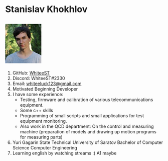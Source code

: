# Stanislav Khokhlov
![photo](/Resource/photo_2022-06-03_11-41-42.jpg)
---
1. GitHub: [WhiteeST](https://github.com/WhiteeST) 
2. Discord: WhiteeST#2330 
3. Email: whiteeluck123@gmail.com 
4. Motivated Beginning Developer 
5. I have some experience:
   * Testing, firmware and calibration of various telecommunications equipment.
   * Some c++ skills
   * Programming of small scripts and small applications for test equipment monitoring.
   * Also work in the QCD department: On the control and measuring machine (preparation of models and drawing up motion programs for measuring parts)
6. Yuri Gagarin State Technical University of Saratov
 Bachelor of Computer Science Computer Engineering
7. Learning english by watching streams :) A1 maybe
